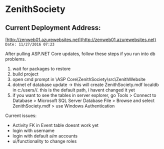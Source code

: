 # ZenithSociety

## Current Deployment Address:
[http://zenweb01.azurewebsites.net](http://zenweb01.azurewebsites.net)
`Date: 11/27/2016 07:23`

After pulling ASP.NET Core updates, follow these steps if you run into db problems.

1. wait for packages to restore
2. build project
3. open cmd prompt in \ASP Core\ZenithSociety\src\ZenithWebsite
4. dotnet ef database update -> this will create ZenithSociety.mdf localdb in c:/users/<username>/. this is the default path, i havent changed it yet
5. if you want to see the tables in server explorer, go Tools > Connect to Database > Microsoft SQL Server Database File > Browse and select ZenithSociety.mdf > use Windows Authentication

Current issues:
- Activity FK in Event table doesnt work yet
- login with username
- login with default a/m accounts
- ui/functionality to change roles
